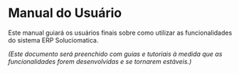 # Manual do Usuário

Este manual guiará os usuários finais sobre como utilizar as funcionalidades do sistema ERP Soluciomatica.

_(Este documento será preenchido com guias e tutoriais à medida que as funcionalidades forem desenvolvidas e se tornarem estáveis.)_
